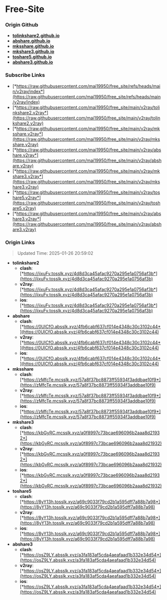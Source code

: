 # Free-Site

### Origin Github

- [**tolinkshare2.github.io**](https://github.com/tolinkshare2/tolinkshare2.github.io)
- [**abshare.github.io**](https://github.com/abshare/abshare.github.io)
- [**mksshare.github.io**](https://github.com/mksshare/mksshare.github.io)
- [**mkshare3.github.io**](https://github.com/mkshare3/mkshare3.github.io)
- [**toshare5.github.io**](https://github.com/toshare5/toshare5.github.io)
- [**abshare3.github.io**](https://github.com/abshare3/abshare3.github.io)

### Subscribe Links

- [*https://raw.githubusercontent.com/mai19950/free_site/refs/heads/main/v2ray/index*](https://raw.githubusercontent.com/mai19950/free_site/refs/heads/main/v2ray/index)
- [*https://raw.githubusercontent.com/mai19950/free_site/main/v2ray/tolinkshare2.v2ray*](https://raw.githubusercontent.com/mai19950/free_site/main/v2ray/tolinkshare2.v2ray)
- [*https://raw.githubusercontent.com/mai19950/free_site/main/v2ray/mksshare.v2ray*](https://raw.githubusercontent.com/mai19950/free_site/main/v2ray/mksshare.v2ray)
- [*https://raw.githubusercontent.com/mai19950/free_site/main/v2ray/abshare.v2ray*](https://raw.githubusercontent.com/mai19950/free_site/main/v2ray/abshare.v2ray)
- [*https://raw.githubusercontent.com/mai19950/free_site/main/v2ray/mkshare3.v2ray*](https://raw.githubusercontent.com/mai19950/free_site/main/v2ray/mkshare3.v2ray)
- [*https://raw.githubusercontent.com/mai19950/free_site/main/v2ray/toshare5.v2ray*](https://raw.githubusercontent.com/mai19950/free_site/main/v2ray/toshare5.v2ray)
- [*https://raw.githubusercontent.com/mai19950/free_site/main/v2ray/abshare3.v2ray*](https://raw.githubusercontent.com/mai19950/free_site/main/v2ray/abshare3.v2ray)

### Origin Links

> Updated Time: 2025-01-26 20:59:02

- **tolinkshare2**
  - **clash**: [*https://iixuFv.tosslk.xyz/4d8d3ca45afac9270a295e1a0756af3b*](https://iixuFv.tosslk.xyz/4d8d3ca45afac9270a295e1a0756af3b)
  - **v2ray**: [*https://iixuFv.tosslk.xyz/4d8d3ca45afac9270a295e1a0756af3b*](https://iixuFv.tosslk.xyz/4d8d3ca45afac9270a295e1a0756af3b)
  - **ios**: [*https://iixuFv.tosslk.xyz/4d8d3ca45afac9270a295e1a0756af3b*](https://iixuFv.tosslk.xyz/4d8d3ca45afac9270a295e1a0756af3b)
- **abshare**
  - **clash**: [*https://0UlCfO.absslk.xyz/4fb6cabf637cf014e4348c30c3102c44*](https://0UlCfO.absslk.xyz/4fb6cabf637cf014e4348c30c3102c44)
  - **v2ray**: [*https://0UlCfO.absslk.xyz/4fb6cabf637cf014e4348c30c3102c44*](https://0UlCfO.absslk.xyz/4fb6cabf637cf014e4348c30c3102c44)
  - **ios**: [*https://0UlCfO.absslk.xyz/4fb6cabf637cf014e4348c30c3102c44*](https://0UlCfO.absslk.xyz/4fb6cabf637cf014e4348c30c3102c44)
- **mksshare**
  - **clash**: [*https://zMfcTe.mcsslk.xyz/57a8f37bc8873ff55934f3addbae10f9*](https://zMfcTe.mcsslk.xyz/57a8f37bc8873ff55934f3addbae10f9)
  - **v2ray**: [*https://zMfcTe.mcsslk.xyz/57a8f37bc8873ff55934f3addbae10f9*](https://zMfcTe.mcsslk.xyz/57a8f37bc8873ff55934f3addbae10f9)
  - **ios**: [*https://zMfcTe.mcsslk.xyz/57a8f37bc8873ff55934f3addbae10f9*](https://zMfcTe.mcsslk.xyz/57a8f37bc8873ff55934f3addbae10f9)
- **mkshare3**
  - **clash**: [*https://kbGyRC.mcsslk.xyz/a0f8997c73bcae696096b2aaa8d21932*](https://kbGyRC.mcsslk.xyz/a0f8997c73bcae696096b2aaa8d21932)
  - **v2ray**: [*https://kbGyRC.mcsslk.xyz/a0f8997c73bcae696096b2aaa8d21932*](https://kbGyRC.mcsslk.xyz/a0f8997c73bcae696096b2aaa8d21932)
  - **ios**: [*https://kbGyRC.mcsslk.xyz/a0f8997c73bcae696096b2aaa8d21932*](https://kbGyRC.mcsslk.xyz/a0f8997c73bcae696096b2aaa8d21932)
- **toshare5**
  - **clash**: [*https://8yY13h.tosslk.xyz/a69c9033f79cd2b1a595dff7a88b7a98*](https://8yY13h.tosslk.xyz/a69c9033f79cd2b1a595dff7a88b7a98)
  - **v2ray**: [*https://8yY13h.tosslk.xyz/a69c9033f79cd2b1a595dff7a88b7a98*](https://8yY13h.tosslk.xyz/a69c9033f79cd2b1a595dff7a88b7a98)
  - **ios**: [*https://8yY13h.tosslk.xyz/a69c9033f79cd2b1a595dff7a88b7a98*](https://8yY13h.tosslk.xyz/a69c9033f79cd2b1a595dff7a88b7a98)
- **abshare3**
  - **clash**: [*https://osZ9LY.absslk.xyz/a3fa183af5cda4aeafaad1b332e34d54*](https://osZ9LY.absslk.xyz/a3fa183af5cda4aeafaad1b332e34d54)
  - **v2ray**: [*https://osZ9LY.absslk.xyz/a3fa183af5cda4aeafaad1b332e34d54*](https://osZ9LY.absslk.xyz/a3fa183af5cda4aeafaad1b332e34d54)
  - **ios**: [*https://osZ9LY.absslk.xyz/a3fa183af5cda4aeafaad1b332e34d54*](https://osZ9LY.absslk.xyz/a3fa183af5cda4aeafaad1b332e34d54)
